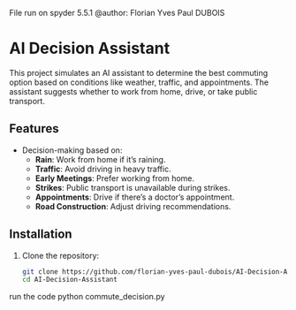 File run on spyder 5.5.1
@author: Florian Yves Paul DUBOIS
# AI Decision Assistant

This project simulates an AI assistant to determine the best commuting option based on conditions like weather, traffic, and appointments. The assistant suggests whether to work from home, drive, or take public transport.

## Features

- Decision-making based on:
  - **Rain**: Work from home if it’s raining.
  - **Traffic**: Avoid driving in heavy traffic.
  - **Early Meetings**: Prefer working from home.
  - **Strikes**: Public transport is unavailable during strikes.
  - **Appointments**: Drive if there’s a doctor’s appointment.
  - **Road Construction**: Adjust driving recommendations.

## Installation

1. Clone the repository:
   ```bash
   git clone https://github.com/florian-yves-paul-dubois/AI-Decision-Assistant.git
   cd AI-Decision-Assistant
run the code 
python commute_decision.py

